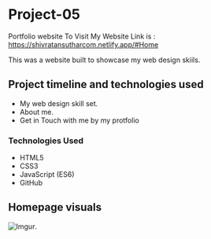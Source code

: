 # Project-05
Portfolio website 
To Visit My Website Link is :  https://shivratansutharcom.netlify.app/#Home


This was a website built to showcase my web design skiils.



## Project timeline and technologies used
* My web design skill set.
* About me.
* Get in Touch with me by my protfolio

### Technologies Used

* HTML5
* CSS3
* JavaScript (ES6)
* GitHub



## Homepage visuals


![Imgur](file:///C:/Users/DELL/OneDrive/Pictures/Screenshots/Screenshot%20(22).png?1).


